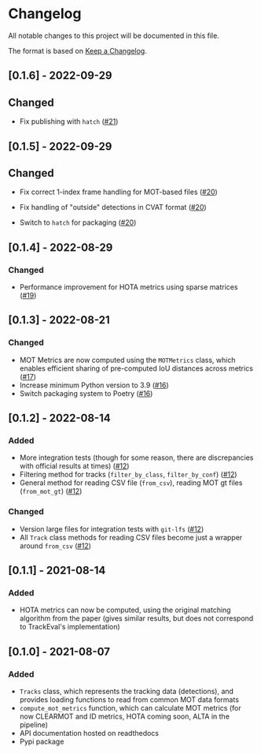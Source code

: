 # Changelog

All notable changes to this project will be documented in this file.

The format is based on [Keep a Changelog](https://keepachangelog.com/en/1.0.0/).

## [0.1.6] - 2022-09-29

## Changed

* Fix publishing with `hatch` ([#21](https://github.com/tadejsv/EvalDeT/pull/21))

## [0.1.5] - 2022-09-29

## Changed

* Fix correct 1-index frame handling for MOT-based files ([#20](https://github.com/tadejsv/EvalDeT/pull/20))
* Fix handling of "outside" detections in CVAT format ([#20](https://github.com/tadejsv/EvalDeT/pull/20))

* Switch to `hatch` for packaging ([#20](https://github.com/tadejsv/EvalDeT/pull/20))


## [0.1.4] - 2022-08-29

### Changed
* Performance improvement for HOTA metrics using sparse matrices ([#19](https://github.com/tadejsv/EvalDeT/pull/19))

## [0.1.3] - 2022-08-21

### Changed

* MOT Metrics are now computed using the `MOTMetrics` class, which enables efficient sharing of pre-computed IoU distances across metrics ([#17](https://github.com/tadejsv/EvalDeT/pull/12))
* Increase minimum Python version to 3.9  ([#16](https://github.com/tadejsv/EvalDeT/pull/16))
* Switch packaging system to Poetry  ([#16](https://github.com/tadejsv/EvalDeT/pull/16))

## [0.1.2] - 2022-08-14

### Added

* More integration tests (though for some reason, there are discrepancies with official results at times) ([#12](https://github.com/tadejsv/EvalDeT/pull/12))
* Filtering method for tracks (`filter_by_class`, `filter_by_conf`) ([#12](https://github.com/tadejsv/EvalDeT/pull/12))
* General method for reading CSV file (`from_csv`), reading MOT gt files (`from_mot_gt`) ([#12](https://github.com/tadejsv/EvalDeT/pull/12))


### Changed

* Version large files for integration tests with `git-lfs` ([#12](https://github.com/tadejsv/EvalDeT/pull/12))
* All `Track` class methods for reading CSV files become just a wrapper around `from_csv` ([#12](https://github.com/tadejsv/EvalDeT/pull/12))

## [0.1.1] - 2021-08-14

### Added

* HOTA metrics can now be computed, using the original matching algorithm from the paper (gives similar results, but does not correspond to TrackEval's implementation)

## [0.1.0] - 2021-08-07

### Added

* `Tracks` class, which represents the tracking data (detections), and provides loading functions to read from common MOT data formats
* `compute_mot_metrics` function, which can calculate MOT metrics (for now CLEARMOT and ID metrics, HOTA coming soon, ALTA in the pipeline)
* API documentation hosted on readthedocs
* Pypi package

